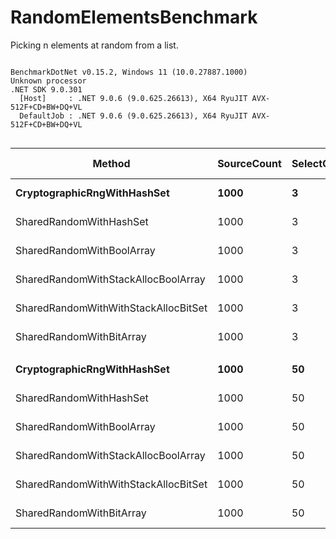 # RandomElementsBenchmark
Picking n elements at random from a list.

```

BenchmarkDotNet v0.15.2, Windows 11 (10.0.27887.1000)
Unknown processor
.NET SDK 9.0.301
  [Host]     : .NET 9.0.6 (9.0.625.26613), X64 RyuJIT AVX-512F+CD+BW+DQ+VL
  DefaultJob : .NET 9.0.6 (9.0.625.26613), X64 RyuJIT AVX-512F+CD+BW+DQ+VL


```
| Method                               | SourceCount | SelectCount | Mean        | Error      | StdDev     | Ratio | RatioSD | Gen0   | Allocated | Alloc Ratio |
|------------------------------------- |------------ |------------ |------------:|-----------:|-----------:|------:|--------:|-------:|----------:|------------:|
| **CryptographicRngWithHashSet**          | **1000**        | **3**           |   **372.66 ns** |   **7.503 ns** |  **16.935 ns** |  **6.02** |    **0.30** | **0.0553** |     **240 B** |        **3.33** |
| SharedRandomWithHashSet              | 1000        | 3           |   110.05 ns |   2.249 ns |   5.475 ns |  1.78 |    0.10 | 0.0556 |     240 B |        3.33 |
| SharedRandomWithBoolArray            | 1000        | 3           |   111.92 ns |   2.294 ns |   5.036 ns |  1.81 |    0.09 | 0.2540 |    1096 B |       15.22 |
| SharedRandomWithStackAllocBoolArray  | 1000        | 3           |    88.19 ns |   2.232 ns |   6.186 ns |  1.42 |    0.10 | 0.0167 |      72 B |        1.00 |
| SharedRandomWithWithStackAllocBitSet | 1000        | 3           |    61.97 ns |   1.292 ns |   1.436 ns |  1.00 |    0.03 | 0.0167 |      72 B |        1.00 |
| SharedRandomWithBitArray             | 1000        | 3           |    60.86 ns |   1.279 ns |   1.835 ns |  0.98 |    0.04 | 0.0519 |     224 B |        3.11 |
|                                      |             |             |             |            |            |       |         |        |           |             |
| **CryptographicRngWithHashSet**          | **1000**        | **50**          | **6,266.93 ns** | **124.599 ns** | **307.977 ns** | **10.05** |    **0.59** | **0.7019** |    **3048 B** |       **11.91** |
| SharedRandomWithHashSet              | 1000        | 50          | 2,010.45 ns |  39.854 ns |  73.872 ns |  3.22 |    0.16 | 0.7057 |    3048 B |       11.91 |
| SharedRandomWithBoolArray            | 1000        | 50          |   594.47 ns |  11.710 ns |  13.939 ns |  0.95 |    0.04 | 0.2966 |    1280 B |        5.00 |
| SharedRandomWithStackAllocBoolArray  | 1000        | 50          |   602.79 ns |  11.942 ns |  22.430 ns |  0.97 |    0.05 | 0.0591 |     256 B |        1.00 |
| SharedRandomWithWithStackAllocBitSet | 1000        | 50          |   624.34 ns |  12.283 ns |  20.523 ns |  1.00 |    0.05 | 0.0591 |     256 B |        1.00 |
| SharedRandomWithBitArray             | 1000        | 50          |   604.86 ns |  12.167 ns |  17.056 ns |  0.97 |    0.04 | 0.0944 |     408 B |        1.59 |
